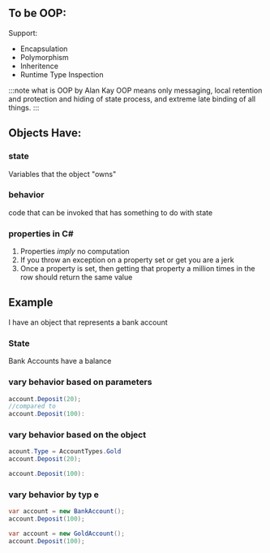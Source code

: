 ## To be OOP:

Support:
- Encapsulation
- Polymorphism
- Inheritence
- Runtime Type Inspection

:::note what is OOP by Alan Kay
OOP means only messaging, local retention and protection and hiding
of state process, and extreme late binding of all things.
:::

## Objects Have:

### state 
Variables that the object "owns"

### behavior 
code that can be invoked that has something to do with state 

### properties in C#
1. Properties *imply* no computation
2. If you throw an exception on a property set or get you are a jerk
3. Once a property is set, then getting that property a million times in the row should return the same value


## Example
I have an object that represents a bank account 

### State
Bank Accounts have a balance 

### vary behavior based on parameters

```csharp
account.Deposit(20);
//compared to
account.Deposit(100):
```

### vary behavior based on the object 

```csharp
acount.Type = AccountTypes.Gold
account.Deposit(20);

account.Deposit(100):
```

### vary behavior by typ e

```csharp
var account = new BankAccount();
account.Deposit(100);

```

```csharp
var account = new GoldAccount();
account.Deposit(100);

```